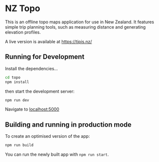 # NZ Topo

This is an offline topo maps application for use in New Zealand. It features simple trip planning tools, such as measuring distance and generating elevation profiles.

A live version is available at https://tipis.nz/


## Running for Development

Install the dependencies...

```bash
cd topo
npm install
```

then start the development server:

```bash
npm run dev
```

Navigate to [localhost:5000](http://localhost:5000)


## Building and running in production mode

To create an optimised version of the app:

```bash
npm run build
```

You can run the newly built app with `npm run start`.

